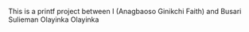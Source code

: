 This is a printf project  between I (Anagbaoso Ginikchi Faith) and Busari Sulieman Olayinka Olayinka
